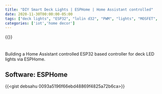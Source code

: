 ```yaml
---
title: "DIY Smart Deck Lights | ESPHome | Home Assistant controlled"
date: 2020-11-30T00:00:00-05:00
tags: ["deck lights", "ESP32", "lolin d32", "PWM", "lights", "MOSFET", "LED", "smart",'ESPHome','Home Assistant']
categories: ['iot','home decor']
---
```


{{<youtube VBB-nnI3nZQ>}}

#

Building a Home Assistant controlled ESP32 based controller for deck LED lights via ESPHome.

## Software: ESPHome

{{<gist debsahu 0093a5196f66ebd48869f4825a72b6ca>}}